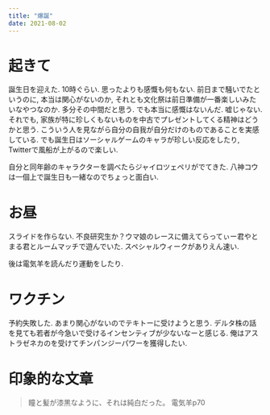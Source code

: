 ```yaml
---
title: "爆誕"
date: 2021-08-02
---
```


# 起きて
誕生日を迎えた. 10時ぐらい. 思ったよりも感慨も何もない. 前日まで騒いでたというのに, 本当は関心がないのか, それとも文化祭は前日準備が一番楽しいみたいなやつなのか. 多分その中間だと思う. でも本当に感慨はないんだ. 嘘じゃない. それでも, 家族が特に珍しくもないものを中古でプレゼントしてくる精神はどうかと思う. こういう人を見ながら自分の自我が自分だけのものであることを実感している.
でも誕生日はソーシャルゲームのキャラが珍しい反応をしたり, Twitterで風船が上がるので楽しい.

自分と同年齢のキャラクターを調べたらジャイロツェペリがでてきた. 八神コウは一個上で誕生日も一緒なのでちょっと面白い.

# お昼
スライドを作らない. 不良研究生か？ウマ娘のレースに備えてらってぃー君やとまる君とルームマッチで遊んでいた. スペシャルウィークがありえん速い.

後は電気羊を読んだり運動をしたり.

# ワクチン
予約失敗した. あまり関心がないのでテキトーに受けようと思う. デルタ株の話を見ても若者が今急いで受けるインセンティブが少ないなーと感じる. 俺はアストラゼネカのを受けてチンパンジーパワーを獲得したい.

# 印象的な文章
> 瞳と髪が漆黒なように、それは純白だった。 電気羊p70
